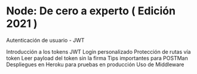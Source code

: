 # Node: De cero a experto ( Edición 2021 )

Autenticación de usuario - JWT

Introducción a los tokens
JWT
Login personalizado
Protección de rutas vía token
Leer payload del token sin la firma
Tips importantes para POSTMan
Despliegues en Heroku para pruebas en producción
Uso de Middleware
